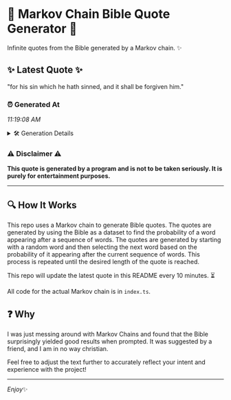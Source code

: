 # 📖 Markov Chain Bible Quote Generator 📖

Infinite quotes from the Bible generated by a Markov chain. ✨

## ✨ Latest Quote ✨
"for his sin which he hath sinned, and it shall be forgiven him."

### ⏰ Generated At
*11:19:08 AM*

<details>
    <summary>🛠️ Generation Details</summary>
    <p>
        <strong>🌱 Seed:</strong> for<br>
        <strong>🔄 Iterations:</strong> 12<br>
        <strong>📜 Context History:</strong><br>[ for ]: his<br>[ for, his ]: sin<br>[ for, his, sin ]: which<br>[ for, his, sin, which ]: he<br>[ for, his, sin, which, he ]: hath<br>[ for, his, sin, which, he, hath ]: sinned,<br>[ his, sin, which, he, hath, sinned, ]: and<br>[ sin, which, he, hath, sinned,, and ]: it<br>[ which, he, hath, sinned,, and, it ]: shall<br>[ he, hath, sinned,, and, it, shall ]: be<br>[ hath, sinned,, and, it, shall, be ]: forgiven<br>[ sinned,, and, it, shall, be, forgiven ]: him.<br>
    </p>
</details>

### ⚠️ Disclaimer ⚠️
**This quote is generated by a program and is not to be taken seriously. It is purely for entertainment purposes.**

---

## 🔍 How It Works

This repo uses a Markov chain to generate Bible quotes. The quotes are generated by using the Bible as a dataset to find the probability of a word appearing after a sequence of words. The quotes are generated by starting with a random word and then selecting the next word based on the probability of it appearing after the current sequence of words. This process is repeated until the desired length of the quote is reached.

This repo will update the latest quote in this README every 10 minutes. ⏳

All code for the actual Markov chain is in `index.ts`.

## ❓ Why

I was just messing around with Markov Chains and found that the Bible surprisingly yielded good results when prompted. 
It was suggested by a friend, and I am in no way christian.

Feel free to adjust the text further to accurately reflect your intent and experience with the project!

---

*Enjoy*✨
